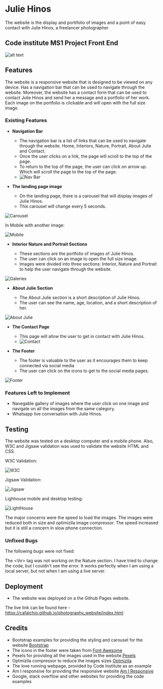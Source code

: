 # Julie Hinos

The website is the display and portifolio of images and a point of easy contact with Julie Hinos, a freelancer photographer.

## Code institute MS1 Project Front End

![alt text](assets/images/readme/responsive.png)

## Features

The website is a responsive website that is designed to be viewed on any device. Has a navigation bar that can be used to navigate through the website.
Moreover, the website has a contact form that can be used to contact Julie Hinos and send her a message and a portfolio of her work.
Each image on the portfolio is clickable and will open with the full size image.

### Existing Features

- **Navigation Bar**

  - The navigation bar is a list of links that can be used to navigate through the website. Home, Interiors, Nature, Portrait, About Julie and Contact.
  - Once the user clicks on a link, the page will scroll to the top of the page.
  - To return to the top of the page, the user can click on arrow up. Which will scroll the page to the top of the page.
  - ![Nav Bar](assets/images/readme/nav_bar.png)

- **The landing page image**

  - On the landing page, there is a carousel that will display images of Julie Hinos.
  - This carousel will change every 5 seconds.

![Carousel](assets/images/readme/landing.png)

In Mobile with another image:

![Mobile](assets/images/readme/carousel_mobile.png)

- **Interior Nature and Portrait Sections**

  - These sections are the portfolio of images of Julie Hinos.
  - The user can click on an image to open the full size image.
  - Images were divided into three sections: Interior, Nature and Portrait to help the user navigate through the website.

![Galeries](assets/images/readme/interior.png)

- **About Julie Section**

  - The About Julie section is a short description of Julie Hinos.
  - The user can see the name, age, location, and a short description of her.

![About Julie](assets/images/readme/about.png)

- **The Contact Page**

  - This page will allow the user to get in contact with Julie Hinos.
  - ![Contact](assets/images/readme/contact.png)

- **The Footer**

  - The footer is valuable to the user as it encourages them to keep connected via social media
  - The user can click on the icons to get to the social media pages.

![Footer](assets/images/readme/footer.png)

### Features Left to Implement

- Navegable gallery of images where the user click on one image and navigate on all the images from the same category.
- Whatsapp live conversation with Julie Hinos.

## Testing

The website was tested on a desktop computer and a mobile phone.
Also, W3C and Jigsaw validation was used to validate the website HTML and CSS.

W3C Validation:

![W3C](assets/images/readme/W3C.png)

Jigsaw Validation:

![Jigsaw](assets/images/readme/jigsaw.png)

Lighhouse mobile and desktop testing:

![LightHouse](assets/images/readme/light_mobile.png)

The major concerns were the speed to load the images. The images were reduced both in size and optimizila image compressor. The speed increased but it is still a concern in slow phone connection.

### Unfixed Bugs

The following bugs were not fixed:

The <\hr> tag was not working on the Nature section. I have tried to change the code, but I couldn't see the error. It works perfectly when I am using a local server, but not when I am using a live server.

## Deployment

- The website was deployed on a the Github Pages website.

The live link can be found here - https://cafalchio.github.io/photography_website/index.html

## Credits

- Bootstrap examples for providing the styling and carousel for the website [Bootstrap](https://getbootstrap.com/)
- The icons in the footer were taken from [Font Awesome](https://fontawesome.com/)
- Pexels for providing all the images used in the website.[Pexels](https://www.pexels.com/)
- Optmizila compressor to reduce the images sizes [Optmizila](https://optmizila.com/)
- The love running webpage, provided by Code Institute as an example
- Am I responsive for providing the responsive website [Am I Responsive](http://ami.responsivedesign.is/)
- Google, stack overflow and other websites for providing the code examples
